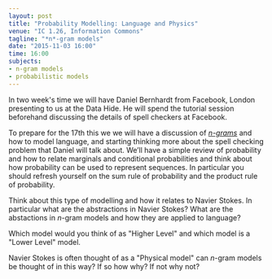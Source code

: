 ```yaml
---
layout: post
title: "Probability Modelling: Language and Physics"
venue: "IC 1.26, Information Commons"
tagline: "*n*-gram models"
date: "2015-11-03 16:00"
time: 16:00
subjects:
- n-gram models
- probabilistic models
---
```


In two week's time we will have Daniel Bernhardt from Facebook, London presenting to us at the Data Hide. He will spend the tutorial session beforehand discussing the details of spell checkers at Facebook. 

To prepare for the 17th this we we will have a discussion of [*n-grams*](http://en.wikipedia.org/wiki/N-gram) and how
to model language, and starting thinking more about the spell checking
problem that Daniel will talk about. We’ll have a simple review of
probability and how to relate marginals and conditional probabilities
and think about how probability can be used to represent sequences. In
particular you should refresh yourself on the sum rule of probability
and the product rule of probability.

Think about this type of modelling and how it relates to Navier Stokes. In particular what are the abstractions in Navier Stokes? What are the abstactions in *n*-gram models and how they are applied to language?

Which model would you think of as "Higher Level" and which model is a "Lower Level" model.

Navier Stokes is often thought of as a "Physical model" can *n*-gram models be thought of in this way? If so how why? If not why not?

